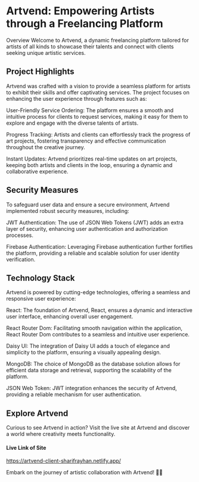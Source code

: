 # Artvend: Empowering Artists through a Freelancing Platform
Overview
Welcome to Artvend, a dynamic freelancing platform tailored for artists of all kinds to showcase their talents and connect with clients seeking unique artistic services.

## Project Highlights
Artvend was crafted with a vision to provide a seamless platform for artists to exhibit their skills and offer captivating services. The project focuses on enhancing the user experience through features such as:

User-Friendly Service Ordering: The platform ensures a smooth and intuitive process for clients to request services, making it easy for them to explore and engage with the diverse talents of artists.

Progress Tracking: Artists and clients can effortlessly track the progress of art projects, fostering transparency and effective communication throughout the creative journey.

Instant Updates: Artvend prioritizes real-time updates on art projects, keeping both artists and clients in the loop, ensuring a dynamic and collaborative experience.

## Security Measures
To safeguard user data and ensure a secure environment, Artvend implemented robust security measures, including:

JWT Authentication: The use of JSON Web Tokens (JWT) adds an extra layer of security, enhancing user authentication and authorization processes.

Firebase Authentication: Leveraging Firebase authentication further fortifies the platform, providing a reliable and scalable solution for user identity verification.

## Technology Stack

Artvend is powered by cutting-edge technologies, offering a seamless and responsive user experience:

React: The foundation of Artvend, React, ensures a dynamic and interactive user interface, enhancing overall user engagement.

React Router Dom: Facilitating smooth navigation within the application, React Router Dom contributes to a seamless and intuitive user experience.

Daisy UI: The integration of Daisy UI adds a touch of elegance and simplicity to the platform, ensuring a visually appealing design.

MongoDB: The choice of MongoDB as the database solution allows for efficient data storage and retrieval, supporting the scalability of the platform.

JSON Web Token: JWT integration enhances the security of Artvend, providing a reliable mechanism for user authentication.

## Explore Artvend
Curious to see Artvend in action? Visit the live site at Artvend and discover a world where creativity meets functionality.

#### Live Link of Site
https://artvend-client-sharifrayhan.netlify.app/

Embark on the journey of artistic collaboration with Artvend! 🎨✨





